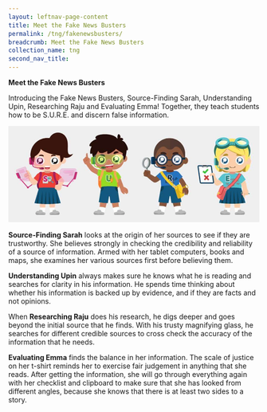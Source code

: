 ```yaml
---
layout: leftnav-page-content
title: Meet the Fake News Busters
permalink: /tng/fakenewsbusters/
breadcrumb: Meet the Fake News Busters
collection_name: tng
second_nav_title: 
---
```


**Meet the Fake News Busters**

Introducing the Fake News Busters, Source-Finding Sarah, Understanding Upin, Researching Raju and Evaluating Emma! Together, they teach students how to be S.U.R.E. and discern false information.

![](../images/fakenewsbusters-lowres.jpg)

**Source-Finding Sarah** looks at the origin of her sources to see if they are trustworthy. She believes strongly in checking the credibility and reliability of a source of information. Armed with her tablet computers, books and maps, she examines her various sources first before believing them.



**Understanding Upin** always makes sure he knows what he is reading and searches for clarity in his information. He spends time thinking about whether his information is backed up by evidence, and if they are facts and not opinions. 



When **Researching Raju** does his research, he digs deeper and goes beyond the initial source that he finds. With his trusty magnifying glass, he searches for different credible sources to cross check the accuracy of the information that he needs.



**Evaluating Emma** finds the balance in her information. The scale of justice on her t-shirt reminds her to exercise fair judgement in anything that she reads. After getting the information, she will go through everything again with her checklist and clipboard to make sure that she has looked from different angles, because she knows that there is at least two sides to a story.

